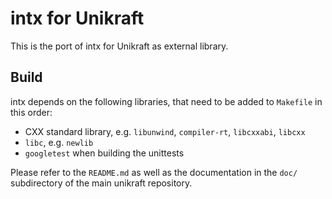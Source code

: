 intx for Unikraft
===================

This is the port of intx for Unikraft as external library.

## Build
intx depends on the following libraries, that need to be added to `Makefile` in this order:
* CXX standard library, e.g. `libunwind`, `compiler-rt`, `libcxxabi`, `libcxx`
* `libc`, e.g. `newlib`
* `googletest` when building the unittests

Please refer to the `README.md` as well as the documentation in the `doc/`
subdirectory of the main unikraft repository.
